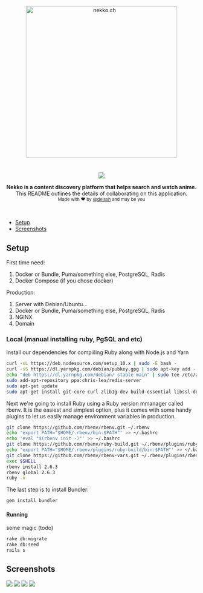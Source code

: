 <p align="center">
  <img src="http://301222.selcdn.com/nekko-ch-cdn1/assets/icon/1.5x/%D0%A0%D0%B5%D1%81%D1%83%D1%80%D1%81%205%401.5x.png" alt="nekko.ch" width="400" />
</p>

<h1 align="center"></h1>

<p align="center">
  <a href="https://circleci.com/gh/deissh/nekko.ch"><img src="https://circleci.com/gh/deissh/nekko.ch.svg?style=svg"></a>
<!--   <br />
  <a href="https://github.com/deissh/website/blob/master/README_RU.md">
    Версия на русском
  </a> -->
</p>

<p align="center">
  <b>Nekko is a content discovery platform that helps search and watch anime.</b></br>
  <span>This README outlines the details of collaborating on this application.</span></br>
  <sub>Made with ❤️ by <a href="https://github.com/deissh">@deissh</a> and may be you</sub>
</p>

<br />

* [Setup](https://github.com/nekko-ru/website/blob/master/README.md#setup)
* [Screenshots](https://github.com/nekko-ru/website/blob/master/README.md#screenshots)


## Setup

First time need:

1. Docker or Bundle, Puma/something else, PostgreSQL, Radis
2. Docker Compose (if you chose docker)

Production:

1. Server with Debian/Ubuntu...
2. Docker or Bundle, Puma/something else, PostgreSQL, Radis
3. NGINX
4. Domain

### Local (manual installing ruby, PgSQL and etc)

Install our dependencies for compiiling Ruby along with Node.js and Yarn

```bash
curl -sL https://deb.nodesource.com/setup_10.x | sudo -E bash -
curl -sS https://dl.yarnpkg.com/debian/pubkey.gpg | sudo apt-key add -
echo "deb https://dl.yarnpkg.com/debian/ stable main" | sudo tee /etc/apt/sources.list.d/yarn.list
sudo add-apt-repository ppa:chris-lea/redis-server
sudo apt-get update
sudo apt-get install git-core curl zlib1g-dev build-essential libssl-dev libreadline-dev libyaml-dev libsqlite3-dev sqlite3 libxml2-dev libxslt1-dev libcurl4-openssl-dev software-properties-common libffi-dev dirmngr gnupg apt-transport-https ca-certificates redis-server redis-tools nodejs yarn
```

Next we're going to install Ruby using a Ruby version mmanager called rbenv. It is the easiest and simplest option, plus it comes with some handy plugins to let us easily manage environment variables in production.

```bash
git clone https://github.com/rbenv/rbenv.git ~/.rbenv
echo 'export PATH="$HOME/.rbenv/bin:$PATH"' >> ~/.bashrc
echo 'eval "$(rbenv init -)"' >> ~/.bashrc
git clone https://github.com/rbenv/ruby-build.git ~/.rbenv/plugins/ruby-build
echo 'export PATH="$HOME/.rbenv/plugins/ruby-build/bin:$PATH"' >> ~/.bashrc
git clone https://github.com/rbenv/rbenv-vars.git ~/.rbenv/plugins/rbenv-vars
exec $SHELL
rbenv install 2.6.3
rbenv global 2.6.3
ruby -v
```

The last step is to install Bundler:

```bash
gem install bundler
```

#### Running

some magic (todo)

```bash
rake db:migrate
rake db:seed
rails s
```


## Screenshots

<img src="https://i.imgur.com/gFn4acx.png" />
<img src="https://i.imgur.com/6iJDbAL.png" />
<img src="https://i.imgur.com/CWNqrfm.png" />
<img src="https://i.imgur.com/qJVnbjv.png" />
